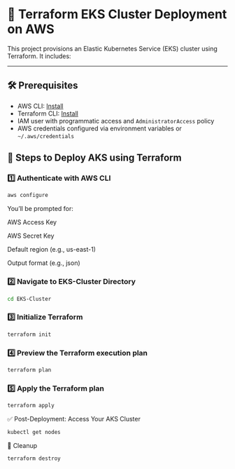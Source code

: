 
# 🚀 Terraform EKS Cluster Deployment on AWS

This project provisions an Elastic Kubernetes Service (EKS) cluster using Terraform. It includes:

---

## 🛠️ Prerequisites

- AWS CLI: [Install](https://docs.aws.amazon.com/cli/latest/userguide/install-cliv2.html)
- Terraform CLI: [Install](https://developer.hashicorp.com/terraform/downloads)
- IAM user with programmatic access and `AdministratorAccess` policy
- AWS credentials configured via environment variables or `~/.aws/credentials`

## 🧪 Steps to Deploy AKS using Terraform

### 1️⃣ Authenticate with AWS CLI


```bash
aws configure
```
You’ll be prompted for:

AWS Access Key

AWS Secret Key

Default region (e.g., us-east-1)

Output format (e.g., json)


### 2️⃣ Navigate to EKS-Cluster Directory 
```bash
cd EKS-Cluster
```


### 3️⃣ Initialize Terraform
```bash
terraform init
```

### 4️⃣ Preview the Terraform execution plan
```bash
terraform plan
```

### 5️⃣ Apply the Terraform plan
```bash
terraform apply
```

✅ Post-Deployment: Access Your AKS Cluster

```bash
kubectl get nodes
```



🧹 Cleanup
```bash
terraform destroy
```

